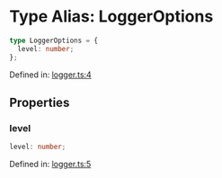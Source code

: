 # Type Alias: LoggerOptions

```ts
type LoggerOptions = {
  level: number;
};
```

Defined in: [logger.ts:4](https://github.com/freearhey/core-js/blob/8c0704a0850302bdab71f91382f3c72b852fcf07/src/logger.ts#L4)

## Properties

### level

```ts
level: number;
```

Defined in: [logger.ts:5](https://github.com/freearhey/core-js/blob/8c0704a0850302bdab71f91382f3c72b852fcf07/src/logger.ts#L5)
